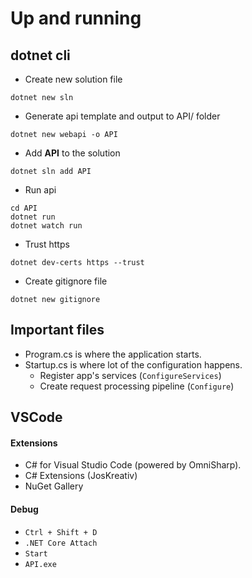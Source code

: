 # Up and running

## dotnet cli
* Create new solution file
```console
dotnet new sln
```
* Generate api template and output to API/ folder
```console
dotnet new webapi -o API
```
* Add __API__ to the solution
```console
dotnet sln add API
```
* Run api
```console
cd API
dotnet run
dotnet watch run
```
* Trust https
```console
dotnet dev-certs https --trust
```

* Create gitignore file
```console
dotnet new gitignore
```

## Important files
* Program.cs is where the application starts.
* Startup.cs is where lot of the configuration happens.
  * Register app's services (`ConfigureServices`)
  * Create request processing pipeline (`Configure`)

## VSCode
#### Extensions
* C# for Visual Studio Code (powered by OmniSharp).
* C# Extensions (JosKreativ)
* NuGet Gallery

#### Debug
* `Ctrl + Shift + D`
* `.NET Core Attach`
* `Start`
* `API.exe`

